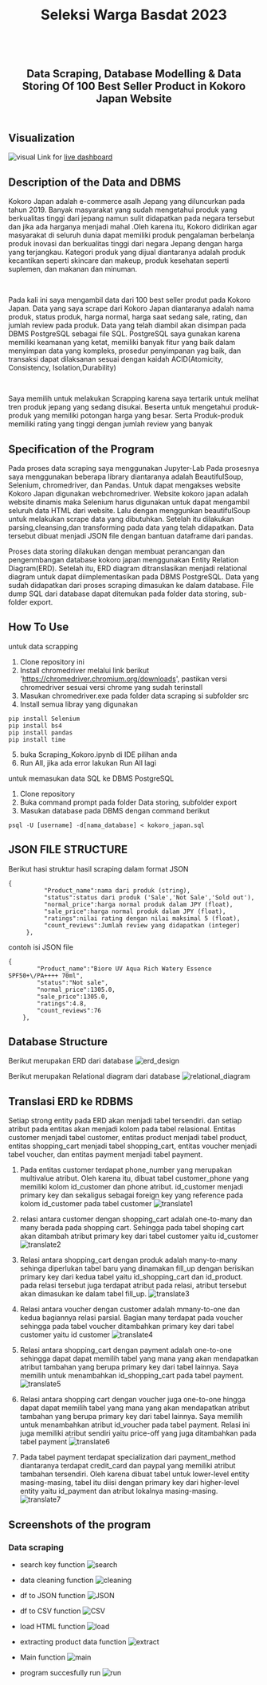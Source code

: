 <h1 align="center">
  <br>
  Seleksi Warga Basdat 2023
  <br>
  <br>
</h1>

<h2 align="center">
  <br>
  Data Scraping, Database Modelling & Data Storing Of 100 Best Seller Product in Kokoro Japan Website
  <br>
  <br>
</h2>

## Visualization
![visual](https://github.com/Kenazizan01/Seleksi-2023-Tugas-1/blob/main/Data%20Visualization/Dashboard%201.png)
Link for <a href="https://public.tableau.com/app/profile/ken.azizan/viz/SeleksiBasdat/Dashboard1?publish=yes">live dashboard</a>

## Description of the Data and DBMS
<p>
  Kokoro Japan adalah e-commerce asalh Jepang yang diluncurkan pada tahun 2019. Banyak masyarakat yang sudah mengetahui produk yang berkualitas tinggi dari jepang namun sulit didapatkan pada negara tersebut dan jika ada harganya menjadi mahal .Oleh karena itu, Kokoro didirikan agar masyarakat di seluruh dunia dapat memiliki produk pengalaman berbelanja produk inovasi dan berkualitas tinggi dari negara Jepang dengan harga yang terjangkau. Kategori produk yang dijual diantaranya adalah produk kecantikan seperti skincare dan makeup, produk kesehatan seperti suplemen, dan makanan dan minuman.
</p>
<br>

<p>
  Pada kali ini saya mengambil data dari 100 best seller produt pada Kokoro Japan. Data yang saya scrape dari Kokoro Japan diantaranya adalah nama produk, status produk, harga normal, harga saat sedang sale, rating, dan jumlah review pada produk. Data yang telah diambil akan disimpan pada DBMS PostgreSQL sebagai file SQL. PostgreSQL saya gunakan karena memiliki keamanan yang ketat, memiliki banyak fitur yang baik dalam menyimpan data yang kompleks, prosedur penyimpanan yag baik, dan transaksi dapat dilaksanan sesuai dengan kaidah ACID(Atomicity, Consistency, Isolation,Durability)
</p>
<br>

<p>
  Saya memilih untuk melakukan Scrapping karena saya tertarik untuk melihat tren produk jepang  yang sedang disukai. Beserta untuk mengetahui produk-produk yang memiliki potongan harga yang besar. Serta Produk-produk memiliki rating yang tinggi dengan jumlah review yang banyak
</p>

## Specification of the Program
<p>
  Pada proses data scraping saya menggunakan Jupyter-Lab Pada prosesnya saya menggunakan beberapa library diantaranya adalah BeautifulSoup, Selenium, chromedriver, dan Pandas. Untuk dapat mengakses website Kokoro Japan digunakan webchromedriver. Website kokoro japan adalah website dinamis maka Selenium harus digunakan untuk dapat mengambil seluruh data HTML dari website. Lalu dengan menggunkan beautifulSoup untuk melakukan scrape data yang dibutuhkan. Setelah itu dilakukan parsing,cleansing,dan transforming pada data yang telah didapatkan. Data tersebut dibuat menjadi JSON file dengan bantuan dataframe dari pandas.

  Proses data storing dilakukan dengan membuat perancangan dan pengenmbangan database kokoro japan menggunakan Entity Relation Diagram(ERD). Setelah itu, ERD diagram ditranslasikan menjadi relational diagram untuk dapat diimplementasikan pada DBMS PostgreSQL. Data yang sudah didapatkan dari proses scraping dimasukan ke dalam database. File dump SQL dari database dapat ditemukan pada folder data storing, sub-folder export.
</p>

## How To Use
untuk data scrapping
1. Clone repository ini
2. Install chromedriver melalui link berikut 'https://chromedriver.chromium.org/downloads', pastikan versi chromedriver sesuai versi chrome yang sudah terinstall
3. Masukan chromedriver.exe pada folder data scraping si subfolder src
4. Install semua libray yang digunakan
```
pip install Selenium
pip install bs4
pip install pandas
pip install time
```
5. buka Scraping_Kokoro.ipynb di IDE pilihan anda
6. Run All, jika ada error lakukan Run All lagi

untuk memasukan data SQL ke DBMS PostgreSQL
1. Clone repository
2. Buka command prompt pada folder Data storing, subfolder export
3. Masukan database pada DBMS dengan command berikut
```
psql -U [username] -d[nama_database] < kokoro_japan.sql
```

## JSON FILE STRUCTURE
Berikut hasi struktur hasil scraping dalam format JSON

```
{
          "Product_name":nama dari produk (string),
          "status":status dari produk ('Sale','Not Sale','Sold out'),
          "normal_price":harga normal produk dalam JPY (float),
          "sale_price":harga normal produk dalam JPY (float),
          "ratings":nilai rating dengan nilai maksimal 5 (float),
          "count_reviews":Jumlah review yang didapatkan (integer)
     },
```

contoh isi JSON file
```
{
        "Product_name":"Biore UV Aqua Rich Watery Essence SPF50+\/PA++++ 70ml",
        "status":"Not sale",
        "normal_price":1305.0,
        "sale_price":1305.0,
        "ratings":4.8,
        "count_reviews":76
    },
```

## Database Structure

Berikut merupakan ERD dari database
![erd_design](https://github.com/Kenazizan01/Seleksi-2023-Tugas-1/blob/main/Data%20Storing/design/ERD_kokoro_japan.png)

Berikut merupakan Relational diagram dari database
![relational_diagram](https://github.com/Kenazizan01/Seleksi-2023-Tugas-1/blob/main/Data%20Storing/design/Relational%20Diagram_kokoro_japan.png)

## Translasi ERD ke RDBMS
Setiap strong entity pada ERD akan menjadi tabel tersendiri. dan setiap atribut pada entitas akan menjadi kolom pada tabel relasional. Entitas customer menjadi tabel customer, entitas product menjadi tabel product, entitas shopping_cart menjadi tabel shopping_cart, entitas voucher menjadi tabel voucher, dan entitas payment menjadi tabel payment.

1. Pada entitas customer terdapat phone_number yang merupakan multivalue atribut. Oleh karena itu, dibuat tabel customer_phone yang memiliki kolom id_customer dan phone atribut. id_customer menjadi primary key dan sekaligus sebagai foreign key  yang reference pada kolom id_customer pada tabel customer
![translate1](https://github.com/Kenazizan01/Seleksi-2023-Tugas-1/blob/main/Data%20Storing/design/translate1.png)

2. relasi antara customer dengan shopping_cart adalah one-to-many dan many berada pada shopping cart. Sehingga pada tabel shoping cart akan ditambah atribut primary key dari tabel customer yaitu id_customer
![translate2](https://github.com/Kenazizan01/Seleksi-2023-Tugas-1/blob/main/Data%20Storing/design/translate2.png)

3. Relasi antara shopping_cart dengan produk adalah many-to-many sehinga diperlukan tabel baru yang dinamakan fill_up dengan berisikan primary key dari kedua tabel yaitu id_shopping_cart dan id_product. pada relasi tersebut juga terdapat atribut pada relasi, atribut tersebut akan dimasukan ke dalam tabel fill_up.
![translate3](https://github.com/Kenazizan01/Seleksi-2023-Tugas-1/blob/main/Data%20Storing/design/translate3.png)

4. Relasi antara voucher dengan customer adalah mmany-to-one dan kedua bagiannya relasi parsial. Bagian many terdapat pada voucher sehingga pada tabel voucher ditambahkan primary key dari tabel customer yaitu id customer
![translate4](https://github.com/Kenazizan01/Seleksi-2023-Tugas-1/blob/main/Data%20Storing/design/translate4.png)

5. Relasi antara shopping_cart dengan payment adalah one-to-one sehingga dapat dapat memilih tabel yang mana yang akan mendapatkan atribut tambahan yang berupa primary key dari tabel lainnya. Saya memilih untuk menambahkan id_shopping_cart pada tabel payment.
![translate5](https://github.com/Kenazizan01/Seleksi-2023-Tugas-1/blob/main/Data%20Storing/design/translate5.png)

6. Relasi antara shopping cart dengan voucher juga one-to-one hingga dapat dapat memilih tabel yang mana yang akan mendapatkan atribut tambahan yang berupa primary key dari tabel lainnya. Saya memilih untuk menambahkan atribut id_voucher pada tabel payment. Relasi ini juga memiliki atribut sendiri yaitu price-off yang juga ditambahkan pada tabel payment
![translate6](https://github.com/Kenazizan01/Seleksi-2023-Tugas-1/blob/main/Data%20Storing/design/translate6.png)

7. Pada tabel payment terdapat specialization dari payment_method diantaranya terdapat credit_card dan paypal yang memiliki atribut tambahan tersendiri. Oleh karena dibuat tabel untuk lower-level entity masing-masing, tabel itu diisi dengan primary key dari higher-level entity yaitu id_payment dan atribut lokalnya masing-masing.
![translate7](https://github.com/Kenazizan01/Seleksi-2023-Tugas-1/blob/main/Data%20Storing/design/translate7.png)

## Screenshots of the program
### Data scraping
* search key function
![search](https://github.com/Kenazizan01/Seleksi-2023-Tugas-1/blob/main/Data%20Scraping/screenshot/search_key.png)

* data cleaning function
![cleaning](https://github.com/Kenazizan01/Seleksi-2023-Tugas-1/blob/main/Data%20Scraping/screenshot/data_cleaning_function.png)

* df to JSON function
![JSON](https://github.com/Kenazizan01/Seleksi-2023-Tugas-1/blob/main/Data%20Scraping/screenshot/df_to_json.png)

* df to CSV function
![CSV](https://github.com/Kenazizan01/Seleksi-2023-Tugas-1/blob/main/Data%20Scraping/screenshot/df_to_csv.png)

* load HTML function
![load](https://github.com/Kenazizan01/Seleksi-2023-Tugas-1/blob/main/Data%20Scraping/screenshot/load_html_function.png)

* extracting product data function
![extract](https://github.com/Kenazizan01/Seleksi-2023-Tugas-1/blob/main/Data%20Scraping/screenshot/preprocessing.png)

* Main function
![main](https://github.com/Kenazizan01/Seleksi-2023-Tugas-1/blob/main/Data%20Scraping/screenshot/main.png)

* program succesfully run
![run](https://github.com/Kenazizan01/Seleksi-2023-Tugas-1/blob/main/Data%20Scraping/screenshot/running.png)
